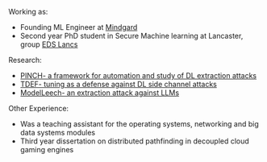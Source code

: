 Working as:

- Founding ML Engineer at [Mindgard](https://mindgard.ai)
- Second year PhD student in Secure Machine learning at Lancaster, group [EDS Lancs](https://esl.lancs.ac.uk)

Research:

- [PINCH- a framework for automation and study of DL extraction attacks](https://arxiv.org/abs/2209.06300)
- [TDEF- tuning as a defense against DL side channel attacks](https://arxiv.org/abs/2309.16577)
- [ModelLeech- an extraction attack against LLMs](https://arxiv.org/abs/2309.10544)

Other Experience:

- Was a teaching assistant for the operating systems, networking and big data systems modules
- Third year dissertation on distributed pathfinding in decoupled cloud gaming engines
